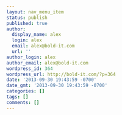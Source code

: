 ```yaml
---
layout: nav_menu_item
status: publish
published: true
author:
  display_name: alex
  login: alex
  email: alex@bold-it.com
  url: ''
author_login: alex
author_email: alex@bold-it.com
wordpress_id: 364
wordpress_url: http://bold-it.com/?p=364
date: '2013-09-30 19:43:59 -0700'
date_gmt: '2013-09-30 19:43:59 -0700'
categories: []
tags: []
comments: []
---
```


